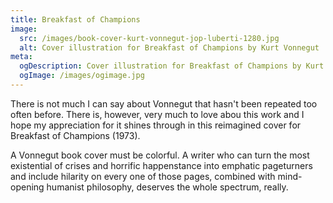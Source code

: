 ```yaml
---
title: Breakfast of Champions
image:
  src: /images/book-cover-kurt-vonnegut-jop-luberti-1280.jpg
  alt: Cover illustration for Breakfast of Champions by Kurt Vonnegut
meta:
  ogDescription: Cover illustration for Breakfast of Champions by Kurt Vonnegut
  ogImage: /images/ogimage.jpg
---
```

There is not much I can say about Vonnegut that hasn't been repeated too often before. There is, however, very much to love abou this work and I hope my appreciation for it shines through in this reimagined cover for Breakfast of Champions (1973).

A Vonnegut book cover must be colorful. A writer who can turn the most existential of crises and horrific happenstance into emphatic pageturners and include hilarity on every one of those pages, combined with mind-opening humanist philosophy, deserves the whole spectrum, really.